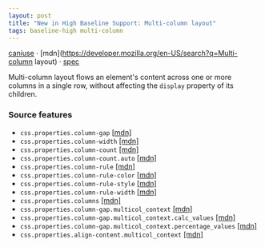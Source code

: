 ```yaml
---
layout: post
title: "New in High Baseline Support: Multi-column layout"
tags: baseline-high multi-column
---
```


[caniuse](https://caniuse.com/?search=multi-column) · [mdn](https://developer.mozilla.org/en-US/search?q=Multi-column layout) · [spec](https://drafts.csswg.org/css-multicol-1/)

Multi-column layout flows an element's content across one or more columns in a single row, without affecting the `display` property of its children.

### Source features

- ``css.properties.column-gap`` [[mdn]](https://developer.mozilla.org/en-US/search?q=css.properties.column-gap)
- ``css.properties.column-width`` [[mdn]](https://developer.mozilla.org/en-US/search?q=css.properties.column-width)
- ``css.properties.column-count`` [[mdn]](https://developer.mozilla.org/en-US/search?q=css.properties.column-count)
- ``css.properties.column-count.auto`` [[mdn]](https://developer.mozilla.org/en-US/search?q=css.properties.column-count.auto)
- ``css.properties.column-rule`` [[mdn]](https://developer.mozilla.org/en-US/search?q=css.properties.column-rule)
- ``css.properties.column-rule-color`` [[mdn]](https://developer.mozilla.org/en-US/search?q=css.properties.column-rule-color)
- ``css.properties.column-rule-style`` [[mdn]](https://developer.mozilla.org/en-US/search?q=css.properties.column-rule-style)
- ``css.properties.column-rule-width`` [[mdn]](https://developer.mozilla.org/en-US/search?q=css.properties.column-rule-width)
- ``css.properties.columns`` [[mdn]](https://developer.mozilla.org/en-US/search?q=css.properties.columns)
- ``css.properties.column-gap.multicol_context`` [[mdn]](https://developer.mozilla.org/en-US/search?q=css.properties.column-gap.multicol_context)
- ``css.properties.column-gap.multicol_context.calc_values`` [[mdn]](https://developer.mozilla.org/en-US/search?q=css.properties.column-gap.multicol_context.calc_values)
- ``css.properties.column-gap.multicol_context.percentage_values`` [[mdn]](https://developer.mozilla.org/en-US/search?q=css.properties.column-gap.multicol_context.percentage_values)
- ``css.properties.align-content.multicol_context`` [[mdn]](https://developer.mozilla.org/en-US/search?q=css.properties.align-content.multicol_context)
